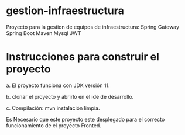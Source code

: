 # gestion-infraestructura
Proyecto para la gestion de equipos de infraestructura:
Spring Gateway
Spring Boot 
Maven 
Mysql
JWT

# Instrucciones para construir el proyecto
a. El proyecto funciona con JDK versión 11.

b. clonar el proyecto y abrirlo en el ide de desarrollo.

c. Compilación: mvn instalación limpia.


Es Necesario que este proyecto este desplegado para el correcto funcionamiento de el 
proyecto Fronted.

